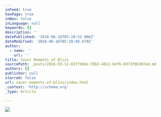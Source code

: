 ```yaml
---
inFeed: true
hasPage: true
inNav: false
inLanguage: null
keywords: []
description: ''
datePublished: '2016-06-16T05:28:53.906Z'
dateModified: '2016-06-16T05:28:48.479Z'
author:
  - name: ''
    url: ''
title: Savor Moments of Bliss
sourcePath: _posts/2016-03-12-657fb6be-59b2-4812-b4f6-0d73f0b387ed.md
authors: []
publisher: null
starred: false
url: savor-moments-of-bliss/index.html
_context: 'http://schema.org'
_type: Article

---
```

![](https://the-grid-user-content.s3-us-west-2.amazonaws.com/81dcb0a1-b789-46a3-bd6a-8f707fec6bb7.jpg)